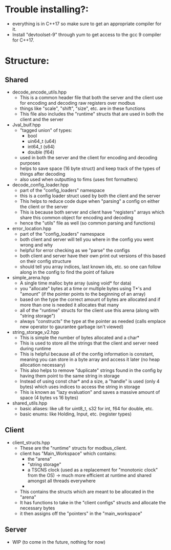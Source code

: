 # Trouble installing?:
- everything is in C++17 so make sure to get an appropriate compiler for it.
- Install "devtoolset-9" through yum to get access to the gcc 9 compiler for C++17.

# Structure:

## Shared
- decode_encode_utils.hpp
    - This is a common header file that both the server and the client use for encoding and decoding raw registers over modbus
    - things like "scale", "shift", "size", etc. are in these functions
    - This file also includes the "runtime" structs that are used in both the client and the server
- Jval_buif.hpp
    - "tagged union" of types:
        - bool
        - uin64_t (u64)
        - int64_t (s64)
        - double  (f64)
    - used in both the server and the client for encoding and decoding purposes
    - helps to save space (16 byte struct) and keep track of the types of things after decoding
    - also used when outputting to fims (uses fmt formatters)
- decode_config_loader.hpp
    - part of the "config_loaders" namespace
    - this is a config loader struct used by both the client and the server
    - This helps to reduce code dupe when "parsing" a config on either the client or the server
    - This is because both server and client have "registers" arrays which share this common object for encoding and decoding
    - hence the "utils" file as well (so common parsing and functions)
- error_location.hpp
    - part of the "config_loaders" namespace
    - both client and server will tell you where in the config you went wrong and why
    - helpful for error checking as we "parse" the configs
    - both client and server have their own print out versions of this based on their config structure
    - should tell you array indices, last known ids, etc. so one can follow along in the config to find the point of failure
- simple_arena.hpp
    - A single time malloc byte array (using void* for data)
    - you "allocate" bytes at a time or multiple bytes using T*'s and "amount" (if the pointer points to the beginning of an array)
    - based on the type the correct amount of bytes are allocated and if more than one is needed it allocates that many
    - all of the "runtime" structs for the client use this arena (along with "string storage")
    - always "constructs" the type at the pointer as needed (calls emplace new operator to gaurantee garbage isn't viewed)
- string_storage_v2.hpp
    - This is simple the number of bytes allocated and a char*
    - This is used to store all the strings that the client and server need during runtime
    - This is helpful because all of the config information is constant, meaning you can store in a byte array and access it later (no heap allocation necessary)
    - This also helps to remove "duplicate" strings found in the config by having them point to the same string in storage
    - Instead of using const char* and a size, a "handle" is used (only 4 bytes) which uses indices to access the string in storage
    - This is known as "lazy evaluation" and saves a massive amount of space (4 bytes vs 16 bytes)
- shared_utils.hpp
    - basic aliases: like u8 for uint8_t, s32 for int, f64 for double, etc.
    - basic enums: like Holding, Input, etc. (register types)
## Client
- client_structs.hpp
    - These are the "runtime" structs for modbus_client.
    - client has "Main_Workspace" which contains:
        - the "arena"
        - "string storage"
        - a TSCNS clock (used as a replacement for "monotonic clock" from the OS) -> much more efficient at runtime and shared amongst all threads everywhere
        - 
    - This contains the structs which are meant to be allocated in the "arena"
    - It has functions to take in the "client configs" structs and allocate the necessary bytes
    - it then assigns off the "pointers" in the "main_workspace"

## Server
- WIP (to come in the future, nothing for now)
